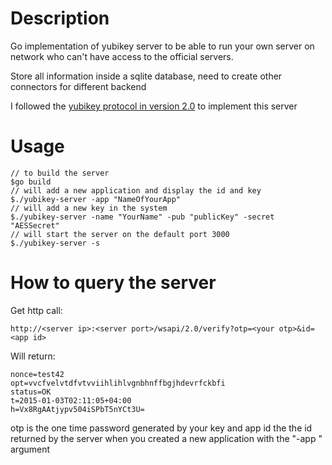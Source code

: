 # Description

Go implementation of yubikey server to be able to run your own server on network who can't have access to the official servers.

Store all information inside a sqlite database, need to create other connectors for different backend

I followed the [yubikey protocol in version 2.0](https://code.google.com/p/yubikey-val-server-php/wiki/ValidationProtocolV20) to implement this server

# Usage

    // to build the server
    $go build 
    // will add a new application and display the id and key
    $./yubikey-server -app "NameOfYourApp"
    // will add a new key in the system
    $./yubikey-server -name "YourName" -pub "publicKey" -secret "AESSecret"
    // will start the server on the default port 3000
    $./yubikey-server -s
    
# How to query the server
Get http call:

    http://<server ip>:<server port>/wsapi/2.0/verify?otp=<your otp>&id=<app id>

Will return: 

    nonce=test42
    opt=vvcfvelvtdfvtvviihlihlvgnbhnffbgjhdevrfckbfi
    status=OK
    t=2015-01-03T02:11:05+04:00
    h=Vx8RgAAtjypv504iSPbT5nYCt3U=

otp is the one time password generated by your key and app id the the id returned by the server when you created a new application with the "-app <name>" argument
